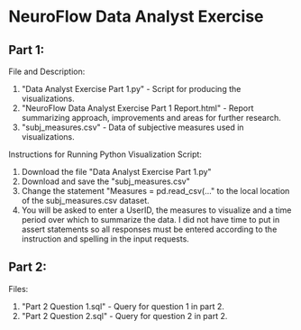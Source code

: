 # NeuroFlow Data Analyst Exercise

## Part 1:
File and Description:
1. "Data Analyst Exercise Part 1.py" - Script for producing the visualizations. 	
2. "NeuroFlow Data Analyst Exercise Part 1 Report.html"	- Report summarizing approach, improvements and areas for further research. 
3. "subj_measures.csv" - Data of subjective measures used in visualizations.

Instructions for Running Python Visualization Script:
1. Download the file "Data Analyst Exercise Part 1.py"
2. Download and save the "subj_measures.csv"
3. Change the statement "Measures = pd.read_csv(..." to the local location of the subj_measures.csv dataset. 
4. You will be asked to enter a UserID, the measures to visualize and a time period over which to summarize the data. I did not have time to put in assert statements so all responses must be entered according to the instruction and spelling in the input requests.

## Part 2:
Files:
1. "Part 2 Question 1.sql" - Query for question 1 in part 2.
2. "Part 2 Question 2.sql" - Query for question 2 in part 2.

